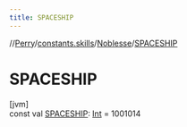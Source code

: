 ```yaml
---
title: SPACESHIP
---
```

//[Perry](../../../index.html)/[constants.skills](../index.html)/[Noblesse](index.html)/[SPACESHIP](-s-p-a-c-e-s-h-i-p.html)



# SPACESHIP



[jvm]\
const val [SPACESHIP](-s-p-a-c-e-s-h-i-p.html): [Int](https://kotlinlang.org/api/latest/jvm/stdlib/kotlin/-int/index.html) = 1001014




